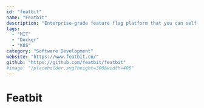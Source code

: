 ```yaml
---
id: "featbit"
name: "Featbit"
description: "Enterprise-grade feature flag platform that you can self-host."
tags:
  - "MIT"
  - "Docker"
  - "K8S"
category: "Software Development"
website: "https://www.featbit.co/"
github: "https://github.com/featbit/featbit"
#image: "/placeholder.svg?height=300&width=400"
---
```


# Featbit
